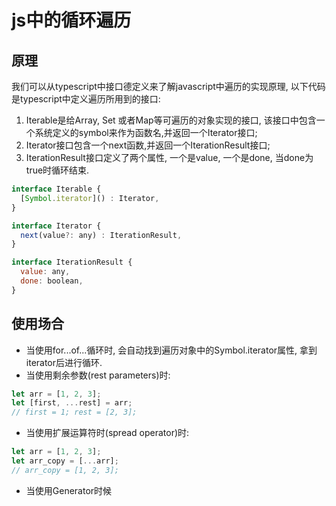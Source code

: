 # js中的循环遍历

## 原理

我们可以从typescript中接口德定义来了解javascript中遍历的实现原理, 以下代码是typescript中定义遍历所用到的接口:

1. Iterable是给Array, Set 或者Map等可遍历的对象实现的接口, 该接口中包含一个系统定义的symbol来作为函数名,并返回一个Iterator接口;
2. Iterator接口包含一个next函数,并返回一个IterationResult接口;
3. IterationResult接口定义了两个属性, 一个是value, 一个是done, 当done为true时循环结束.

```javascript
interface Iterable {
  [Symbol.iterator]() : Iterator,
}

interface Iterator {
  next(value?: any) : IterationResult,
}

interface IterationResult {
  value: any,
  done: boolean,
}
```

## 使用场合

* 当使用for...of...循环时, 会自动找到遍历对象中的Symbol.iterator属性, 拿到iterator后进行循环.
* 当使用剩余参数(rest parameters)时:

```javascript
let arr = [1, 2, 3];
let [first, ...rest] = arr;
// first = 1; rest = [2, 3];
```

* 当使用扩展运算符时(spread operator)时:

```javascript
let arr = [1, 2, 3];
let arr_copy = [...arr];
// arr_copy = [1, 2, 3];
```

* 当使用Generator时候
